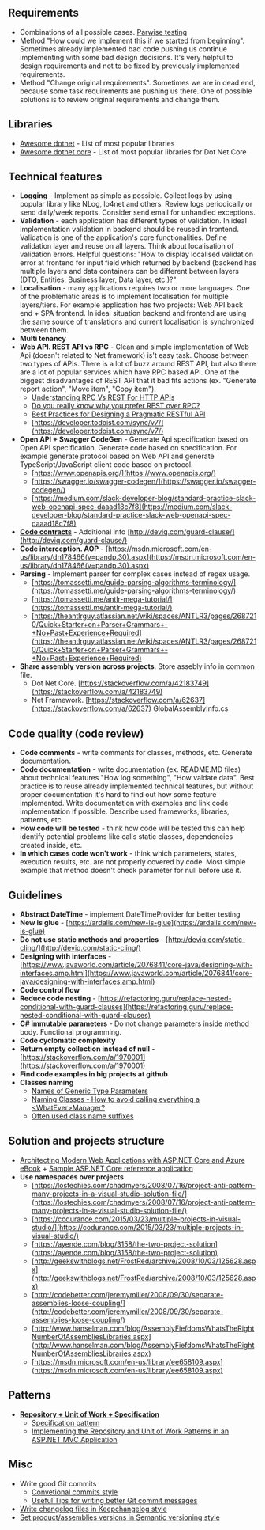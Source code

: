 ## Requirements
- Combinations of all possible cases. [Parwise testing](http://www.pairwise.org/)
- Method "How could we implement this if we started from beginning". Sometimes already implemented bad code pushing us continue implementing with some bad design decisions. It's very helpful to design requirements and not to be fixed by previously implemented requirements.
- Method "Change original requirements". Sometimes we are in dead end, because some task requirements are pushing us there. One of possible solutions is to review original requirements and change them.

## Libraries
- [Awesome dotnet](https://github.com/quozd/awesome-dotnet) - List of most popular libraries
- [Awesome dotnet core](https://github.com/thangchung/awesome-dotnet-core) - List of most popular libraries for Dot Net Core

## Technical features
- **Logging** - Implement as simple as possible. Collect logs by using popular library like NLog, lo4net and others. Review logs periodically or send daily/week reports. Consider send email for unhandled exceptions.
- **Validation** - each application has different types of validation. In ideal implementation validation in backend should be reused in frontend. Validation is one of the application's core functionalities. Define validation layer and reuse on all layers. Think about localisation of validation errors. Helpful questions: "How to display localised validation error at frontend for input field which returned by backend (backend has multiple layers and data containers can be different between layers (DTO, Entities, Business layer, Data layer, etc.)?"
- **Localisation** - many applications requires two or more languages. One of the problematic areas is to implement localisation for multiple layers/tiers. For example application has two projects: Web API back end + SPA frontend. In ideal situation backend and frontend are using the same source of translations and current localisation is synchronized between them.
- **Multi tenancy**
- **Web API. REST API vs RPC** - Clean and simple implementation of Web Api (doesn't related to Net framework) is't easy task. Choose between two types of APIs. There is a lot of buzz around REST API, but also there are a lot of popular services which have RPC based API. One of the biggest disadvantages of REST API that it bad fits actions (ex. "Generate report action", "Move item", "Copy item").
  - [Understanding RPC Vs REST For HTTP APIs](https://www.smashingmagazine.com/2016/09/understanding-rest-and-rpc-for-http-apis/)
  - [Do you really know why you prefer REST over RPC?](https://apihandyman.io/do-you-really-know-why-you-prefer-rest-over-rpc/)
  - [Best Practices for Designing a Pragmatic RESTful API](https://www.vinaysahni.com/best-practices-for-a-pragmatic-restful-api)
  - [https://developer.todoist.com/sync/v7/](https://developer.todoist.com/sync/v7/)
- **Open API + Swagger CodeGen** - Generate Api specification based on Open API specification. Generate code based on specification. For example generate protocol based on Web API and generate TypeScript/JavaScript client code based on protocol.
  - [https://www.openapis.org/](https://www.openapis.org/)
  - [https://swagger.io/swagger-codegen/](https://swagger.io/swagger-codegen/)
  - [https://medium.com/slack-developer-blog/standard-practice-slack-web-openapi-spec-daaad18c7f8](https://medium.com/slack-developer-blog/standard-practice-slack-web-openapi-spec-daaad18c7f8)
- **[Code contracts](https://docs.microsoft.com/en-us/dotnet/framework/debug-trace-profile/code-contracts)** - Additional info [http://deviq.com/guard-clause/](http://deviq.com/guard-clause/)
- **Code interception. AOP** - [https://msdn.microsoft.com/en-us/library/dn178466(v=pandp.30).aspx](https://msdn.microsoft.com/en-us/library/dn178466(v=pandp.30).aspx)
- **Parsing** - Implement parser for complex cases instead of regex usage.
  - [https://tomassetti.me/guide-parsing-algorithms-terminology/](https://tomassetti.me/guide-parsing-algorithms-terminology/)
  - [https://tomassetti.me/antlr-mega-tutorial/](https://tomassetti.me/antlr-mega-tutorial/)
  - [https://theantlrguy.atlassian.net/wiki/spaces/ANTLR3/pages/2687210/Quick+Starter+on+Parser+Grammars+-+No+Past+Experience+Required](https://theantlrguy.atlassian.net/wiki/spaces/ANTLR3/pages/2687210/Quick+Starter+on+Parser+Grammars+-+No+Past+Experience+Required)
- **Share assembly version across projects**. Store assebly info in common file.
  - Dot Net Core. [https://stackoverflow.com/a/42183749](https://stackoverflow.com/a/42183749)
  - Net Framework. [https://stackoverflow.com/a/62637](https://stackoverflow.com/a/62637) GlobalAssemblyInfo.cs
  
## Code quality (code review)
- **Code comments** - write comments for classes, methods, etc. Generate documentation.
- **Code documentation** - write documentation (ex. README.MD files) about technical features "How log something", "How valdate data". Best practice is to reuse already implemented technical features, but without proper documentation it's hard to find out how some feature implemented. Write documentation with examples and link code implementation if possible. Describe used frameworks, libraries, patterns, etc.
- **How code will be tested** - think how code will be tested this can help identify potential problems like calls static classes, dependencies created inside, etc.
- **In which cases code won't work** - think which parameters, states, execution results, etc. are not properly covered by code. Most simple example that method doesn't check parameter for null before use it.

## Guidelines
- **Abstract DateTime** - implement DateTimeProvider for better testing
- **New is glue** - [https://ardalis.com/new-is-glue](https://ardalis.com/new-is-glue)
- **Do not use static methods and properties** - [http://deviq.com/static-cling/](http://deviq.com/static-cling/)
- **Designing with interfaces** - [https://www.javaworld.com/article/2076841/core-java/designing-with-interfaces.amp.html](https://www.javaworld.com/article/2076841/core-java/designing-with-interfaces.amp.html)
- **Code control flow**
- **Reduce code nesting** - [https://refactoring.guru/replace-nested-conditional-with-guard-clauses](https://refactoring.guru/replace-nested-conditional-with-guard-clauses)
- **С# immutable parameters** - Do not change parameters inside method body. Functional programming.
- **Code cyclomatic complexity**
- **Return empty collection instead of null** - [https://stackoverflow.com/a/1970001](https://stackoverflow.com/a/1970001)
- **Find code examples in big projects at github**
- **Classes naming**
  - [Names of Generic Type Parameters](https://docs.microsoft.com/en-us/dotnet/standard/design-guidelines/names-of-classes-structs-and-interfaces#names-of-common-types)
  - [Naming Classes - How to avoid calling everything a \<WhatEver\>Manager?](https://stackoverflow.com/questions/1866794/naming-classes-how-to-avoid-calling-everything-a-whatevermanager)
  - [Often used class name suffixes](http://lukagabric.com/often-used-class-name-suffixes/)

## Solution and projects structure
- [Architecting Modern Web Applications with ASP.NET Core and Azure eBook](https://aka.ms/webappebook) + [Sample ASP.NET Core reference application](https://github.com/dotnet-architecture/eShopOnWeb)
- **Use namespaces over projects**
  - [https://lostechies.com/chadmyers/2008/07/16/project-anti-pattern-many-projects-in-a-visual-studio-solution-file/](https://lostechies.com/chadmyers/2008/07/16/project-anti-pattern-many-projects-in-a-visual-studio-solution-file/)
  - [https://codurance.com/2015/03/23/multiple-projects-in-visual-studio/](https://codurance.com/2015/03/23/multiple-projects-in-visual-studio/)
  - [https://ayende.com/blog/3158/the-two-project-solution](https://ayende.com/blog/3158/the-two-project-solution)
  - [http://geekswithblogs.net/FrostRed/archive/2008/10/03/125628.aspx](http://geekswithblogs.net/FrostRed/archive/2008/10/03/125628.aspx)
  - [http://codebetter.com/jeremymiller/2008/09/30/separate-assemblies-loose-coupling/](http://codebetter.com/jeremymiller/2008/09/30/separate-assemblies-loose-coupling/)
  - [http://www.hanselman.com/blog/AssemblyFiefdomsWhatsTheRightNumberOfAssembliesLibraries.aspx](http://www.hanselman.com/blog/AssemblyFiefdomsWhatsTheRightNumberOfAssembliesLibraries.aspx)
  - [https://msdn.microsoft.com/en-us/library/ee658109.aspx](https://msdn.microsoft.com/en-us/library/ee658109.aspx)
  
## Patterns
- **[Repository + Unit of Work + Specification](https://docs.microsoft.com/en-us/dotnet/standard/microservices-architecture/microservice-ddd-cqrs-patterns/infrastructure-persistence-layer-design)**
  - [Specification pattern](http://deviq.com/specification-pattern/)
  - [Implementing the Repository and Unit of Work Patterns in an ASP.NET MVC Application](https://docs.microsoft.com/en-us/aspnet/mvc/overview/older-versions/getting-started-with-ef-5-using-mvc-4/implementing-the-repository-and-unit-of-work-patterns-in-an-asp-net-mvc-application)

## Misc
- Write good Git commits
  - [Convetional commits style](https://www.conventionalcommits.org/en)
  - [Useful Tips for writing better Git commit messages](https://code.likeagirl.io/useful-tips-for-writing-better-git-commit-messages-808770609503)
- [Write changelog files in Keepchangelog style](https://keepachangelog.com/en)
- [Set product/assemblies versions in Semantic versioning style](https://semver.org/)
